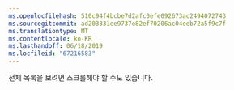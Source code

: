 ```yaml
---
ms.openlocfilehash: 510c94f4bcbe7d2afc0efe092673ac2494072743
ms.sourcegitcommit: ad203331ee9737e82ef70206ac04eeb72a5f9c7f
ms.translationtype: MT
ms.contentlocale: ko-KR
ms.lasthandoff: 06/18/2019
ms.locfileid: "67216583"
---
```

전체 목록을 보려면 스크롤해야 할 수도 있습니다.